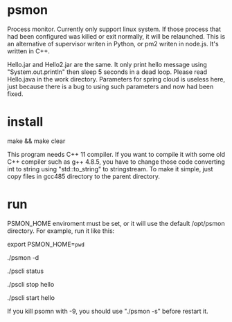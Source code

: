 # psmon
Process monitor. Currently only support linux system. If those process that had been configured was killed or exit normally, it will be relaunched.
This is an alternative of supervisor writen in Python, or pm2 writen in node.js. It's written in C++.

Hello.jar and Hello2.jar are the same. It only print hello message using "System.out.println" then sleep 5 seconds in a dead loop. Please read Hello.java in the work directory. Parameters for spring cloud is useless here, just because there is a bug to using such parameters and now had been fixed.

# install
make && make clear

This program needs C++ 11 compiler. If you want to compile it with some old C++ compiler such as g++ 4.8.5, you have to change those code converting int to string using "std::to_string" to stringstream. To make it simple, just copy files in gcc485 directory to the parent directory.

# run
PSMON_HOME enviroment must be set, or it will use the default /opt/psmon directory. For example, run it like this:

export PSMON_HOME=`pwd`

./psmon -d

./pscli status

./pscli stop hello

./pscli start hello

If you kill psomn with -9, you should use "./psmon -s" before restart it.
